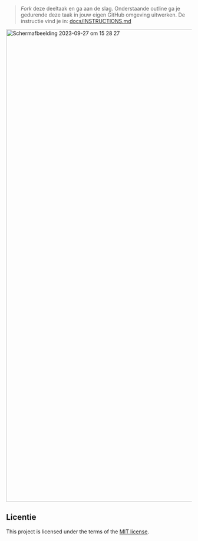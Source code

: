 > _Fork_ deze deeltaak en ga aan de slag. 
Onderstaande outline ga je gedurende deze taak in jouw eigen GitHub omgeving uitwerken. 
De instructie vind je in: [docs/INSTRUCTIONS.md](docs/INSTRUCTIONS.md)

<img width="1280" alt="Schermafbeelding 2023-09-27 om 15 28 27" src="https://github.com/Stefan-Espant/lose-your-head-content-first/assets/89298385/aa4e5d04-280d-4251-987c-2cdc241f826d">


## Licentie

This project is licensed under the terms of the [MIT license](./LICENSE).

